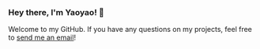 ### Hey there, I'm Yaoyao! 👋

Welcome to my GitHub. If you have any questions on my projects, feel free to [send me an email](mailto:yaoyao.liu+github@mpi-inf.mpg.de)!
